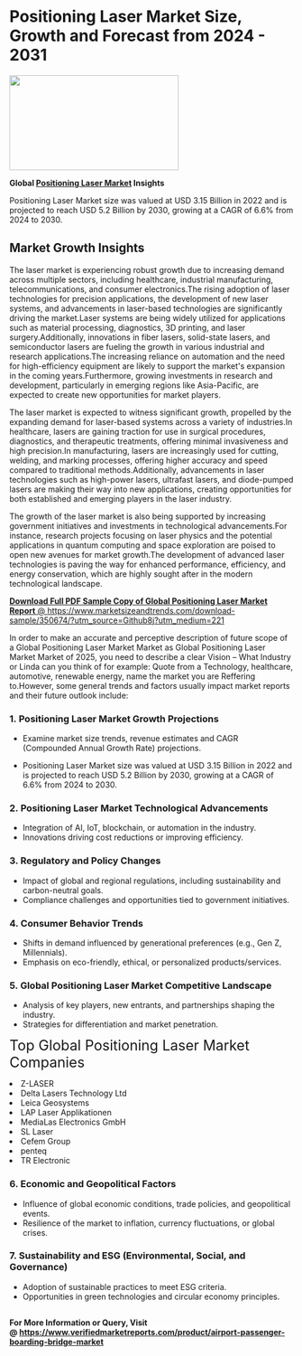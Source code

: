 <H1>Positioning Laser Market Size, Growth and Forecast from 2024 - 2031</H1><img class="aligncenter size-medium wp-image-584254" src="https://thirdeyenews.in/wp-content/uploads/2024/09/Global-Market-Research-300x168.jpeg" alt="" width="300" height="168" /><p><strong>Global&nbsp;<a href="https://www.marketsizeandtrends.com/download-sample/350674/?utm_source=Github8j?utm_medium=221">Positioning Laser Market</a> Insights</strong></p><p>Positioning Laser Market size was valued at USD 3.15 Billion in 2022 and is projected to reach USD 5.2 Billion by 2030, growing at a CAGR of 6.6% from 2024 to 2030.</p><p><h2>Market Growth Insights</h2> <p>The laser market is experiencing robust growth due to increasing demand across multiple sectors, including healthcare, industrial manufacturing, telecommunications, and consumer electronics.The rising adoption of laser technologies for precision applications, the development of new laser systems, and advancements in laser-based technologies are significantly driving the market.Laser systems are being widely utilized for applications such as material processing, diagnostics, 3D printing, and laser surgery.Additionally, innovations in fiber lasers, solid-state lasers, and semiconductor lasers are fueling the growth in various industrial and research applications.The increasing reliance on automation and the need for high-efficiency equipment are likely to support the market's expansion in the coming years.Furthermore, growing investments in research and development, particularly in emerging regions like Asia-Pacific, are expected to create new opportunities for market players.</p> <p><a href="#"></a></p> <p>The laser market is expected to witness significant growth, propelled by the expanding demand for laser-based systems across a variety of industries.In healthcare, lasers are gaining traction for use in surgical procedures, diagnostics, and therapeutic treatments, offering minimal invasiveness and high precision.In manufacturing, lasers are increasingly used for cutting, welding, and marking processes, offering higher accuracy and speed compared to traditional methods.Additionally, advancements in laser technologies such as high-power lasers, ultrafast lasers, and diode-pumped lasers are making their way into new applications, creating opportunities for both established and emerging players in the laser industry.</p> <p>The growth of the laser market is also being supported by increasing government initiatives and investments in technological advancements.For instance, research projects focusing on laser physics and the potential applications in quantum computing and space exploration are poised to open new avenues for market growth.The development of advanced laser technologies is paving the way for enhanced performance, efficiency, and energy conservation, which are highly sought after in the modern technological landscape.</p> <p><a href="#"></p><p><span class=""><strong>Download Full PDF Sample Copy of Global Positioning Laser Market Report</strong> @ <a href="https://www.marketsizeandtrends.com/download-sample/350674/?utm_source=Github8j?utm_medium=221" target="_blank">https://www.marketsizeandtrends.com/download-sample/350674/?utm_source=Github8j?utm_medium=221</a></span></p><p>In order to make an accurate and perceptive description of future scope of a Global&nbsp;Positioning Laser Market Market as Global&nbsp;Positioning Laser Market Market of 2025, you need to describe a clear Vision &ndash; What Industry or Linda can you think of for example: Quote from a Technology, healthcare, automotive, renewable energy, name the market you are Reffering to.However, some general trends and factors usually impact market reports and their future outlook include:</p><h3>1.&nbsp;<strong>Positioning Laser Market Growth Projections</strong></h3><ul><li>Examine market size trends, revenue estimates and CAGR (Compounded Annual Growth Rate) projections.</li><li><p>Positioning Laser Market size was valued at USD 3.15 Billion in 2022 and is projected to reach USD 5.2 Billion by 2030, growing at a CAGR of 6.6% from 2024 to 2030.</p></li></ul><h3>2.&nbsp;<strong>Positioning Laser Market Technological Advancements</strong></h3><ul><li>Integration of AI, IoT, blockchain, or automation in the industry.</li><li>Innovations driving cost reductions or improving efficiency.</li></ul><h3>3.&nbsp;<strong>Regulatory and Policy Changes</strong></h3><ul><li>Impact of global and regional regulations, including sustainability and carbon-neutral goals.</li><li>Compliance challenges and opportunities tied to government initiatives.</li></ul><h3>4.&nbsp;<strong>Consumer Behavior Trends</strong></h3><ul><li>Shifts in demand influenced by generational preferences (e.g., Gen Z, Millennials).</li><li>Emphasis on eco-friendly, ethical, or personalized products/services.</li></ul><h3>5.&nbsp;<strong>Global Positioning Laser Market Competitive Landscape</strong></h3><ul><li>Analysis of key players, new entrants, and partnerships shaping the industry.</li><li>Strategies for differentiation and market penetration.</li></ul><p data-pm-slice="1 1 []"><span style="color: inherit; font-family: inherit; font-size: 25px;">Top Global Positioning Laser Market Companies</span></p><div class="" data-test-id=""><p><li>Z-LASER</li><li> Delta Lasers Technology Ltd</li><li> Leica Geosystems</li><li> LAP Laser Applikationen</li><li> MediaLas Electronics GmbH</li><li> SL Laser</li><li> Cefem Group</li><li> penteq</li><li> TR Electronic</li></p></div><h3>6.&nbsp;<strong>Economic and Geopolitical Factors</strong></h3><ul><li>Influence of global economic conditions, trade policies, and geopolitical events.</li><li>Resilience of the market to inflation, currency fluctuations, or global crises.</li></ul><h3>7.&nbsp;<strong>Sustainability and ESG (Environmental, Social, and Governance)</strong></h3><ul><li>Adoption of sustainable practices to meet ESG criteria.</li><li>Opportunities in green technologies and circular economy principles.</li></ul><h2><strong style="font-size: 14px;">For More Information or Query, Visit @&nbsp;</strong><a style="background-color: #ffffff; font-size: 14px;" href="https://www.marketsizeandtrends.com/report/positioning-laser-market/" target="_blank">https://www.verifiedmarketreports.com/product/airport-passenger-boarding-bridge-market</a></h2>